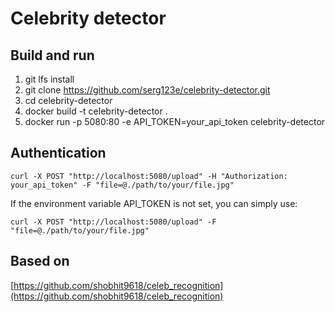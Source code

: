 # Celebrity detector


## Build and run

  1. git lfs install
  2. git clone https://github.com/serg123e/celebrity-detector.git
  3. cd celebrity-detector
  4. docker build -t celebrity-detector .
  5. docker run -p 5080:80 -e API_TOKEN=your_api_token celebrity-detector

## Authentication

    curl -X POST "http://localhost:5080/upload" -H "Authorization: your_api_token" -F "file=@./path/to/your/file.jpg"

  If the environment variable API_TOKEN is not set, you can simply use:

    curl -X POST "http://localhost:5080/upload" -F "file=@./path/to/your/file.jpg"
    

## Based on

[https://github.com/shobhit9618/celeb_recognition](https://github.com/shobhit9618/celeb_recognition)